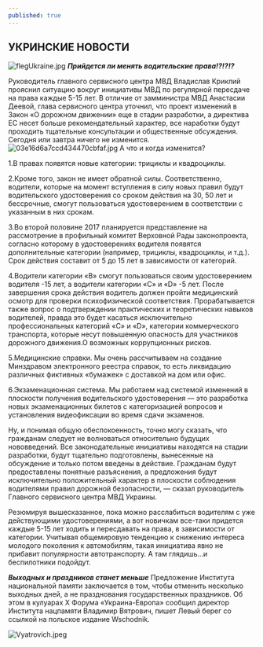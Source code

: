 ```yaml
---
published: true
---
```



## УКРИНСКИЕ НОВОСТИ



![flegUkraine.jpg]({{site.baseurl}}images/flegUkraine.jpg)
_**Прийдется ли менять водительские права!?!?!?**_  


Руководитель главного сервисного центра МВД Владислав Криклий прояснил ситуацию вокруг инициативы МВД по регулярной пересдаче на права каждые 5-15 лет. В отличие от замминистра МВД Анастасии Деевой, глава сервисного центра уточнил, что проект изменений в Закон «О дорожном движении» еще в стадии разработки, а директива ЕС несет больше рекомендательный характер, все наработки будут проходить тщательные консультации и общественные обсуждения. Сегодня или завтра ничего не изменится.  
![03e16d6a7ccd434470cbfaf.jpg]({{site.baseurl}}images/03e16d6a7ccd434470cbfaf.jpg) 
А что и когда изменится?  
 
 1.В правах появятся новые категории: трициклы и квадроциклы.  
 
 2.Кроме того, закон не имеет обратной силы. Соответственно, водители, которые на момент вступления в силу новых правил будут водительского удостоверения со сроком действия на 30, 50 лет и бессрочные, смогут пользоваться удостоверением в соответствии с указанным в них срокам.  
 
 3.Во второй половине 2017 планируется представление на рассмотрение в профильный комитет Верховной Рады законопроекта, согласно которому в удостоверениях водителя появятся дополнительные категории (например, трициклы, квадроциклы, и т.д.). Срок действия составит от 5 до 15 лет в зависимости от категорий.  
 
 4.Водители категории «В» смогут пользоваться своим удостоверением водителя -15 лет, а водители категории «С» и «D» -5 лет. После завершения срока действия водитель должен пройти медицинский осмотр для проверки психофизической соответствия. Прорабатывается также вопрос о подтверждении практических и теоретических навыков водителей, правда это будет касаться исключительно профессиональных категорий «С» и «D», категории коммерческого транспорта, которые несут повышенную опасность для участников дорожного движения.О возможных коррупционных рисков.  
 
 5.Медицинские справки. Мы очень рассчитываем на создание Минздравом электронного реестра справок, то есть ликвидацию различных фиктивных «бумажек» с доставкой на дом или офис.  
 
 6.Экзаменационная система. Мы работаем над системой изменений в плоскости получения водительского удостоверения — это разработка новых экзаменационных билетов с категоризацией вопросов и установления видеофиксации во время сдачи экзаменов.  
 
 Ну, и понимая общую обеспокоенность, точно могу сказать, что гражданам следует не волноваться относительно будущих нововведений. Все законодательные инициативы находятся на стадии разработки, будут тщательно подготовлены, вынесенные на обсуждение и только потом введены в действие. Гражданам будут предоставлены понятные разъяснения, а предложения будут исключительно положительный характер в плоскости соблюдения водителями правил дорожной безопасности, — сказал руководитель Главного сервисного центра МВД Украины.

Резюмируя вышесказанное, пока можно расслабиться водителям с уже действующими удостоверениями, а вот новичкам все-таки придется каждые 5-15 лет ходить и пересдавать на права, в зависимости от категории. Учитывая общемировую тенденцию к снижению интереса молодого поколения к автомобилям, такая инициатива явно не прибавит популярности автотранспорту. А там глядишь…и беспилотники подойдут.  

_**Выходных и праздников станет меньше**_
 Предложение Института национальной памяти заключается в том, чтобы отменить несколько выходных дней, а не празднования государственных праздников. Об этом в кулуарах Х Форума «Украина-Европа» сообщил директор  Института нацпамяти Владимир Вятрович, пишет Левый берег со ссылкой на польское издание Wschodnik.  
 
 ![Vyatrovich.jpeg]({{site.baseurl}}images/Vyatrovich.jpeg) 
 
 


